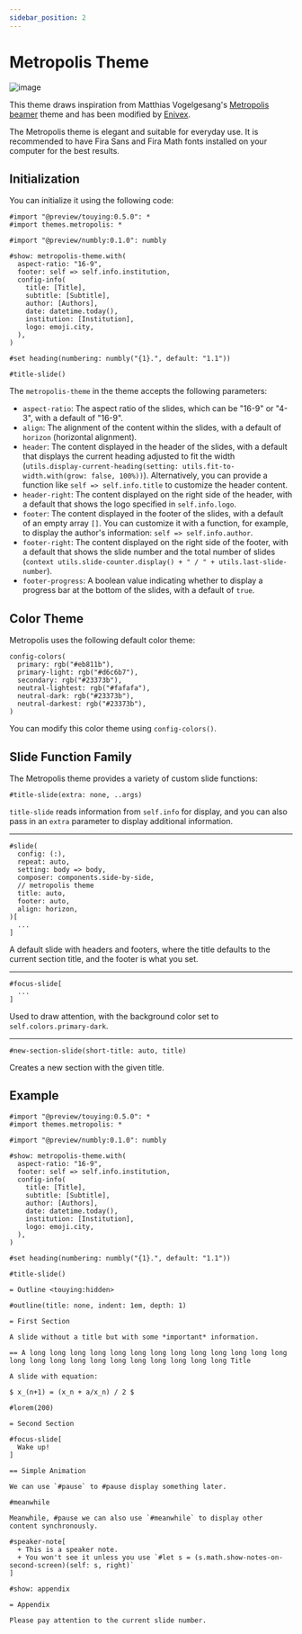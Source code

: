 ```yaml
---
sidebar_position: 2
---
```


# Metropolis Theme

![image](https://github.com/touying-typ/touying/assets/34951714/383ceb22-f696-4450-83a6-c0f17e4597e1)

This theme draws inspiration from Matthias Vogelgesang's [Metropolis beamer](https://github.com/matze/mtheme) theme and has been modified by [Enivex](https://github.com/Enivex).

The Metropolis theme is elegant and suitable for everyday use. It is recommended to have Fira Sans and Fira Math fonts installed on your computer for the best results.

## Initialization

You can initialize it using the following code:

```typst
#import "@preview/touying:0.5.0": *
#import themes.metropolis: *

#import "@preview/numbly:0.1.0": numbly

#show: metropolis-theme.with(
  aspect-ratio: "16-9",
  footer: self => self.info.institution,
  config-info(
    title: [Title],
    subtitle: [Subtitle],
    author: [Authors],
    date: datetime.today(),
    institution: [Institution],
    logo: emoji.city,
  ),
)

#set heading(numbering: numbly("{1}.", default: "1.1"))

#title-slide()
```

The `metropolis-theme` in the theme accepts the following parameters:

- `aspect-ratio`: The aspect ratio of the slides, which can be "16-9" or "4-3", with a default of "16-9".
- `align`: The alignment of the content within the slides, with a default of `horizon` (horizontal alignment).
- `header`: The content displayed in the header of the slides, with a default that displays the current heading adjusted to fit the width (`utils.display-current-heading(setting: utils.fit-to-width.with(grow: false, 100%))`). Alternatively, you can provide a function like `self => self.info.title` to customize the header content.
- `header-right`: The content displayed on the right side of the header, with a default that shows the logo specified in `self.info.logo`.
- `footer`: The content displayed in the footer of the slides, with a default of an empty array `[]`. You can customize it with a function, for example, to display the author's information: `self => self.info.author`.
- `footer-right`: The content displayed on the right side of the footer, with a default that shows the slide number and the total number of slides (`context utils.slide-counter.display() + " / " + utils.last-slide-number`).
- `footer-progress`: A boolean value indicating whether to display a progress bar at the bottom of the slides, with a default of `true`.



## Color Theme

Metropolis uses the following default color theme:

```typc
config-colors(
  primary: rgb("#eb811b"),
  primary-light: rgb("#d6c6b7"),
  secondary: rgb("#23373b"),
  neutral-lightest: rgb("#fafafa"),
  neutral-dark: rgb("#23373b"),
  neutral-darkest: rgb("#23373b"),
)
```

You can modify this color theme using `config-colors()`.

## Slide Function Family

The Metropolis theme provides a variety of custom slide functions:

```typst
#title-slide(extra: none, ..args)
```

`title-slide` reads information from `self.info` for display, and you can also pass in an `extra` parameter to display additional information.

---

```typst
#slide(
  config: (:),
  repeat: auto,
  setting: body => body,
  composer: components.side-by-side,
  // metropolis theme
  title: auto,
  footer: auto,
  align: horizon,
)[
  ...
]
```

A default slide with headers and footers, where the title defaults to the current section title, and the footer is what you set.

---

```typst
#focus-slide[
  ...
]
```

Used to draw attention, with the background color set to `self.colors.primary-dark`.

---

```typst
#new-section-slide(short-title: auto, title)
```

Creates a new section with the given title.

## Example

```typst
#import "@preview/touying:0.5.0": *
#import themes.metropolis: *

#import "@preview/numbly:0.1.0": numbly

#show: metropolis-theme.with(
  aspect-ratio: "16-9",
  footer: self => self.info.institution,
  config-info(
    title: [Title],
    subtitle: [Subtitle],
    author: [Authors],
    date: datetime.today(),
    institution: [Institution],
    logo: emoji.city,
  ),
)

#set heading(numbering: numbly("{1}.", default: "1.1"))

#title-slide()

= Outline <touying:hidden>

#outline(title: none, indent: 1em, depth: 1)

= First Section

A slide without a title but with some *important* information.

== A long long long long long long long long long long long long long long long long long long long long long long long long Title

A slide with equation:

$ x_(n+1) = (x_n + a/x_n) / 2 $

#lorem(200)

= Second Section

#focus-slide[
  Wake up!
]

== Simple Animation

We can use `#pause` to #pause display something later.

#meanwhile

Meanwhile, #pause we can also use `#meanwhile` to display other content synchronously.

#speaker-note[
  + This is a speaker note.
  + You won't see it unless you use `#let s = (s.math.show-notes-on-second-screen)(self: s, right)`
]

#show: appendix

= Appendix

Please pay attention to the current slide number.
```

